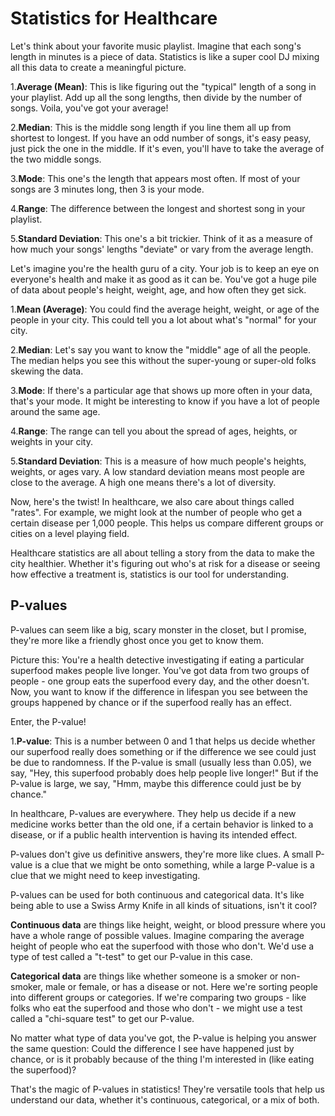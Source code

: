 # Statistics for Healthcare

Let's think about your favorite music playlist. Imagine that each song's length in minutes is a piece of data. Statistics is like a super cool DJ mixing all this data to create a meaningful picture.

1.**Average (Mean)**: This is like figuring out the "typical" length of a song in your playlist. Add up all the song lengths, then divide by the number of songs. Voila, you've got your average!

2.**Median**: This is the middle song length if you line them all up from shortest to longest. If you have an odd number of songs, it's easy peasy, just pick the one in the middle. If it's even, you'll have to take the average of the two middle songs.

3.**Mode**: This one's the length that appears most often. If most of your songs are 3 minutes long, then 3 is your mode.

4.**Range**: The difference between the longest and shortest song in your playlist.

5.**Standard Deviation**: This one's a bit trickier. Think of it as a measure of how much your songs' lengths "deviate" or vary from the average length.

Let's imagine you're the health guru of a city. Your job is to keep an eye on everyone's health and make it as good as it can be. You've got a huge pile of data about people's height, weight, age, and how often they get sick.

1.**Mean (Average)**: You could find the average height, weight, or age of the people in your city. This could tell you a lot about what's "normal" for your city.

2.**Median**: Let's say you want to know the "middle" age of all the people. The median helps you see this without the super-young or super-old folks skewing the data.

3.**Mode**: If there's a particular age that shows up more often in your data, that's your mode. It might be interesting to know if you have a lot of people around the same age.

4.**Range**: The range can tell you about the spread of ages, heights, or weights in your city.

5.**Standard Deviation**: This is a measure of how much people's heights, weights, or ages vary. A low standard deviation means most people are close to the average. A high one means there's a lot of diversity.

Now, here's the twist! In healthcare, we also care about things called "rates". For example, we might look at the number of people who get a certain disease per 1,000 people. This helps us compare different groups or cities on a level playing field.

Healthcare statistics are all about telling a story from the data to make the city healthier. Whether it's figuring out who's at risk for a disease or seeing how effective a treatment is, statistics is our tool for understanding.

## P-values

P-values can seem like a big, scary monster in the closet, but I promise, they're more like a friendly ghost once you get to know them.

Picture this: You're a health detective investigating if eating a particular superfood makes people live longer. You've got data from two groups of people - one group eats the superfood every day, and the other doesn't. Now, you want to know if the difference in lifespan you see between the groups happened by chance or if the superfood really has an effect.

Enter, the P-value!

1.**P-value**: This is a number between 0 and 1 that helps us decide whether our superfood really does something or if the difference we see could just be due to randomness. If the P-value is small (usually less than 0.05), we say, "Hey, this superfood probably does help people live longer!" But if the P-value is large, we say, "Hmm, maybe this difference could just be by chance."

In healthcare, P-values are everywhere. They help us decide if a new medicine works better than the old one, if a certain behavior is linked to a disease, or if a public health intervention is having its intended effect.

P-values don't give us definitive answers, they're more like clues. A small P-value is a clue that we might be onto something, while a large P-value is a clue that we might need to keep investigating.

P-values can be used for both continuous and categorical data. It's like being able to use a Swiss Army Knife in all kinds of situations, isn't it cool?

**Continuous data** are things like height, weight, or blood pressure where you have a whole range of possible values. Imagine comparing the average height of people who eat the superfood with those who don't. We'd use a type of test called a "t-test" to get our P-value in this case.

**Categorical data** are things like whether someone is a smoker or non-smoker, male or female, or has a disease or not. Here we're sorting people into different groups or categories. If we're comparing two groups - like folks who eat the superfood and those who don't - we might use a test called a "chi-square test" to get our P-value.

No matter what type of data you've got, the P-value is helping you answer the same question: Could the difference I see have happened just by chance, or is it probably because of the thing I'm interested in (like eating the superfood)?

That's the magic of P-values in statistics! They're versatile tools that help us understand our data, whether it's continuous, categorical, or a mix of both.
